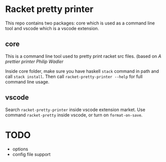 # Racket pretty printer

This repo contains two packages: core which is used as a command line tool and vscode which is a vscode extension.

## core

This is a command line tool used to pretty print racket src files. (based on *A prettier printer Philip Wadler*

Inside core folder, make sure you have haskell `stack` command in path and call `stack install`. 
Then call `racket-pretty-printer --help` for full command line usage.

## vscode

Search `racket-pretty-printer` inside vscode extension market.
Use command `racket-pretty` inside vscode, or turn on `format-on-save`.

# TODO

- options
- config file support


